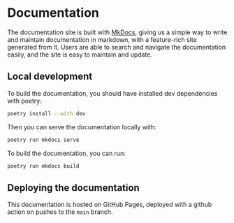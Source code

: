 # Documentation

The documentation site is built with [MkDocs](https://www.mkdocs.org/), giving us a simple way to write and maintain documentation in markdown, with a feature-rich site generated from it. Users are able to search and navigate the documentation easily, and the site is easy to maintain and update.

## Local development

To build the documentation, you should have installed dev dependencies with poetry:

```sh
poetry install --with dev
```

Then you can serve the documentation locally with:

```sh
poetry run mkdocs serve
```

To build the documentation, you can run:

```sh
poetry run mkdocs build
```

## Deploying the documentation

This documentation is hosted on GitHub Pages, deployed with a github action on pushes to the `main` branch.
